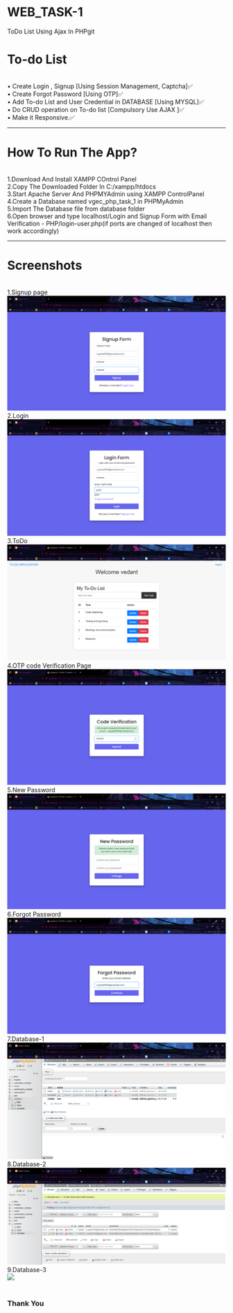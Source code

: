 # WEB_TASK-1
ToDo List Using Ajax In PHPgit<br>
<h1>To-do List</h1><br>
• Create Login , Signup [Using Session Management, Captcha]✅<br>
• Create Forgot Password [Using OTP]✅<br>
• Add To-do List and User Credential in DATABASE [Using MYSQL]✅<br>
• Do CRUD operation on To-do list [Compulsory Use AJAX ]✅<br>
• Make it Responsive.✅<br>
<hr>
<h1>How To Run The App?</h1><br>
1.Download And Install XAMPP COntrol Panel<br>
2.Copy The Downloaded Folder In C:/xampp/htdocs<br>
3.Start Apache Server And PHPMYAdmin using XAMPP ControlPanel<br>
4.Create a Database named vgec_php_task_1 in PHPMyAdmin <br>
5.Import The Database file from database folder<br>
6.Open browser and type localhost/Login and Signup Form with Email Verification - PHP/login-user.php(if ports are changed of localhost then work accordingly)<br>
<hr>
<h1>Screenshots</h1><br>
1.Signup page<br>
<img src="UI SCREENSHOTS/SIGNUP PAGE.png"><br>
2.Login<br>
<img src="UI SCREENSHOTS/LOGIN PAGE.png"><br>
3.ToDo<br>
<img src="UI SCREENSHOTS/TO-DO LIST HOME PAGE.png"><br>
4.OTP code Verification Page<br>
<img src="UI SCREENSHOTS/CODE VERIFICATION PAGE .png"><br>
5.New Password<br>
<img src="UI SCREENSHOTS/NEW PASSWORD PAGE .png"><br>
6.Forgot Password<br>
<img src="UI SCREENSHOTS/FORGOT PASSWORD PAGE .png"><br>
7.Database-1 <br>
<img src="UI SCREENSHOTS/DATABASE 1.png"><br>
8.Database-2 <br>
<img src="UI SCREENSHOTS/DATABASE 2.png"><br>
9.Database-3 <br>
<img src="UI SCREENSHOTS/DATABASE 3.png"><br>
<br>
<h3>Thank You</h3>
